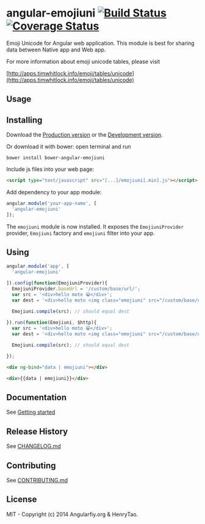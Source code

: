 angular-emojiuni [![Build Status](https://travis-ci.org/angularifyjs/angular-emojiuni.svg?branch=master)](https://travis-ci.org/angularifyjs/angular-emojiuni) [![Coverage Status](https://img.shields.io/coveralls/angularifyjs/angular-emojiuni.svg)](https://coveralls.io/r/angularifyjs/angular-emojiuni?branch=master)
===============

Emoji Unicode for Angular web application. This module is best for sharing data between Native app and Web app. 

For more information about emoji unicode tables, please visit

[http://apps.timwhitlock.info/emoji/tables/unicode](http://apps.timwhitlock.info/emoji/tables/unicode)


Usage
---------

## Installing

Download the [Production version](https://raw.githubusercontent.com/angularifyjs/bower-angular-emojiuni/master/emojiuni.min.js) or the [Development version](https://raw.githubusercontent.com/angularifyjs/bower-angular-emojiuni/master/emojiuni.js).

Or download it with bower: open terminal and run

```
bower install bower-angular-emojiuni
```

Include js files into your web page:

```html
<script type="text/javascript" src="[...]/emojiuni[.min].js"></script>
```

Add dependency to your app module:

```javascript
angular.module('your-app-name', [
  'angular-emojiuni'
]);
```

The `emojiuni` module is now installed. It exposes the `EmojiuniProvider` provider, `Emojiuni` factory and `emojiuni` filter into your app.


## Using

```javascript
angular.module('app', [
  'angular-emojiuni'

]).config(function(EmojiuniProvider){
  EmojiuniProvider.baseUrl = '/custom/base/url/';
  var src = '<div>hello moto 😁</div>';
  var dest = '<div>hello moto <img class="emojiuni" src="/custom/base/url/1f601.png" /></div>';

  Emojiuni.compile(src); // should equal dest
  
}).run(function(Emojiuni, $http){
  var src = '<div>hello moto 😁</div>';
  var dest = '<div>hello moto <img class="emojiuni" src="/custom/base/url/1f601.png" /></div>';

  Emojiuni.compile(src); // should equal dest

});
```

```html
<div ng-bind="data | emojiuni"></div>

<div>{{data | emojiuni}}</div>
```


Documentation
-------------
See [Getting started](https://github.com/angularifyjs/angular-emojiuni/wiki/Getting-started)


Release History
-------------
See [CHANGELOG.md](https://github.com/angularifyjs/angular-emojiuni/blob/master/CHANGELOG.md)


Contributing
-------------
See [CONTRIBUTING.md](https://github.com/angularifyjs/angular-emojiuni/blob/master/CONTRIBUTING.md)


License
-------------
MIT - Copyright (c) 2014 Angularfiy.org & HenryTao.



